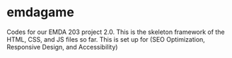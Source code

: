 emdagame
========

Codes for our EMDA 203 project 2.0. This is the skeleton framework of the HTML, CSS, and JS files so far. This is set up for (SEO Optimization, Responsive Design, and Accessibility)
